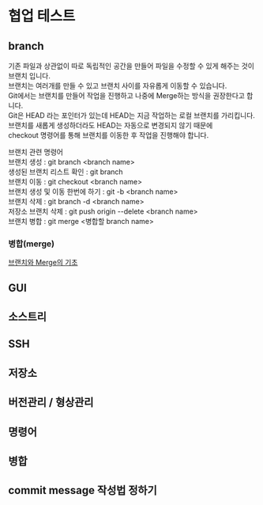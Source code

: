 # 협업 테스트

## branch
기존 파일과 상관없이 따로 독립적인 공간을 만들어 파일을 수정할 수 있게 해주는 것이 브랜치 입니다.  
브랜치는 여러개를 만들 수 있고 브랜치 사이를 자유롭게 이동할 수 있습니다.  
Git에서는 브랜치를 만들어 작업을 진행하고 나중에 Merge하는 방식을 권장한다고 합니다.  
Git은 HEAD 라는 포인터가 있는데 HEAD는 지금 작업하는 로컬 브랜치를 가리킵니다.  
브랜치를 새롭게 생성하더라도 HEAD는 자동으로 변경되지 않기 때문에  
checkout 명령어를 통해 브랜치를 이동한 후 작업을 진행해야 합니다.  

브랜치 관련 명령어  
브랜치 생성 : git branch &lt;branch name&gt;  
생성된 브랜치 리스트 확인 : git branch  
브랜치 이동 : git checkout &lt;branch name&gt;  
브랜치 생성 및 이동 한번에 하기 : git -b &lt;branch name&gt;  
브랜치 삭제 : git branch -d &lt;branch name&gt;  
저장소 브랜치 삭제 : git push origin --delete &lt;branch name&gt;  
브랜치 병합 : git merge &lt;병합할 branch name&gt;  

### 병합(merge)
[브랜치와 Merge의 기초](https://git-scm.com/book/ko/v2/Git-%EB%B8%8C%EB%9E%9C%EC%B9%98-%EB%B8%8C%EB%9E%9C%EC%B9%98%EC%99%80-Merge-%EC%9D%98-%EA%B8%B0%EC%B4%88)

## GUI

## 소스트리

## SSH

## 저장소

## 버전관리 / 형상관리

## 명령어

## 병합

## commit message 작성법 정하기